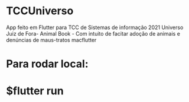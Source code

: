 # TCCUniverso
App feito em Flutter para TCC de Sistemas de informação 2021 Universo Juiz de Fora- Animal Book - Com intuito de facitar adoção de animais e denúncias de maus-tratos
macflutter

# Para rodar local:
# $flutter run

